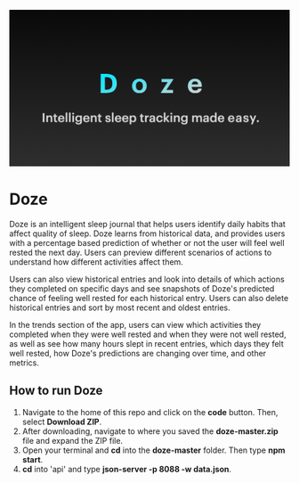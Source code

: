 ![Doze logo](/public/media/branding.png)

# Doze
Doze is an intelligent sleep journal that helps users identify daily habits that affect quality of sleep. Doze learns from historical data, and provides users with a percentage based prediction of whether or not the user will feel well rested the next day. Users can preview different scenarios of actions to understand how different activities affect them.

Users can also view historical entries and look into details of which actions they completed on specific days and see snapshots of Doze's predicted chance of feeling well rested for each historical entry. Users can also delete historical entries and sort by most recent and oldest entries.

In the trends section of the app, users can view which activities they completed when they were well rested and when they were not well rested, as well as see how many hours slept in recent entries, which days they felt well rested, how Doze's predictions are changing over time, and other metrics.

## How to run Doze

1. Navigate to the home of this repo and click on the **code** button. Then, select **Download ZIP**.
1. After downloading, navigate to where you saved the **doze-master.zip** file and expand the ZIP file.
1. Open your terminal and **cd** into the **doze-master** folder. Then type **npm start**.
1. **cd** into 'api' and type **json-server -p 8088 -w data.json**.
